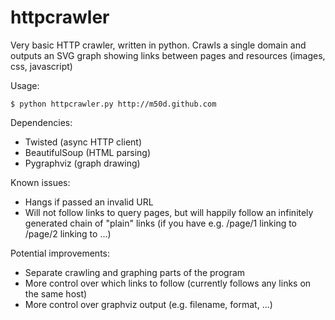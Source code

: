 # httpcrawler

Very basic HTTP crawler, written in python.
Crawls a single domain and outputs an SVG graph showing links between pages and resources (images, css, javascript)

Usage:

    $ python httpcrawler.py http://m50d.github.com

Dependencies:
* Twisted (async HTTP client)
* BeautifulSoup (HTML parsing)
* Pygraphviz (graph drawing)

Known issues:
* Hangs if passed an invalid URL
* Will not follow links to query pages, but will happily follow an infinitely generated chain of "plain" links (if you have e.g. /page/1 linking to /page/2 linking to ...)

Potential improvements:
* Separate crawling and graphing parts of the program
* More control over which links to follow (currently follows any links on the same host)
* More control over graphviz output (e.g. filename, format, ...)